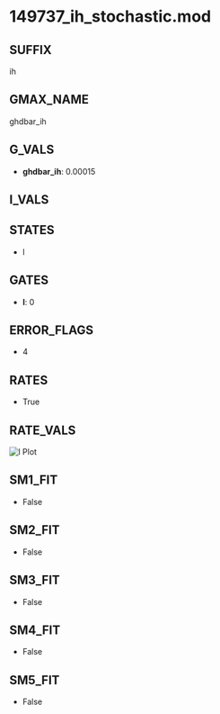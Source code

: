 # 149737_ih_stochastic.mod

## SUFFIX

ih

## GMAX_NAME

ghdbar_ih

## G_VALS

- **ghdbar_ih**: 0.00015

## I_VALS


## STATES

- l

## GATES

- **l**: 0

## ERROR_FLAGS

- 4

## RATES

- True

## RATE_VALS

![l Plot](/Users/pbozelos/Dropbox/icg-Chai-Panos/supermodels/output_markdown_files/IH/149737_ih_stochastic.mod/images/l.png)

## SM1_FIT

- False

## SM2_FIT

- False

## SM3_FIT

- False

## SM4_FIT

- False

## SM5_FIT

- False

